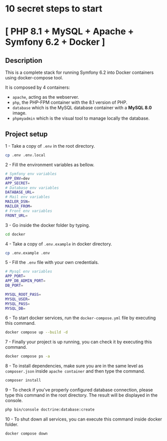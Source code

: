 # 10 secret steps to start
# [ PHP 8.1 + MySQL + Apache + Symfony 6.2 + Docker ]

## Description

This is a complete stack for running Symfony 6.2 into Docker containers using docker-compose tool.

It is composed by 4 containers:

- `apache`, acting as the webserver.
- `php`, the PHP-FPM container with the 8.1 version of PHP.
- `database` which is the MySQL database container with a **MySQL 8.0** image.
- `phpmyadmin` which is the visual tool to manage locally the database.

## Project setup

1 - Take a copy of `.env` in the root directory.

```sh
cp .env .env.local
```

2 - Fill the environment variables as bellow.

```sh
# Symfony env variables
APP_ENV=dev
APP_SECRET=
# Database env variables
DATABASE_URL=
# Mail env variables
MAILER_DSN=
MAILER_FROM=
# Front env variables
FRONT_URL=
```

3 - Go inside the docker folder by typing.

```sh
cd docker
```

4 - Take a copy of `.env.example` in docker directory.

```sh
cp .env.example .env
```

5 - Fill the `.env` file with your own credentials.

```sh
# Mysql env variables
APP_PORT=
APP_DB_ADMIN_PORT=
DB_PORT=

MYSQL_ROOT_PASS=
MYSQL_USER=
MYSQL_PASS=
MYSQL_DB=
```

6 - To start docker services, run the `docker-compose.yml` file by executing this command.

```sh
docker compose up --build -d
```

7 - Finally your project is up running, you can check it by executing this command.

```sh
docker compose ps -a
```

8 - To install dependencies, make sure you are in the same level as `composer.json` inside `apache container` and then
type the command.

```sh
composer install
```

9 - To check if you've properly configured database connection, please type this command in the root directory. The
result will be displayed in the console.

```sh
php bin/console doctrine:database:create
```

10 - To shut down all services, you can execute this command inside docker folder.

```sh
docker compose down
```